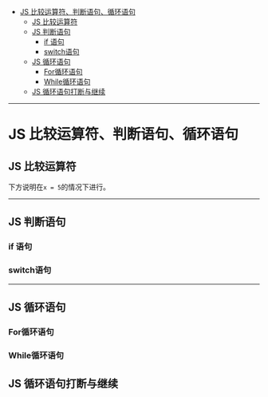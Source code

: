 <!-- toc -->

- [JS 比较运算符、判断语句、循环语句](#js-比较运算符-判断语句-循环语句)
	- [JS 比较运算符](#js-比较运算符)
	- [JS 判断语句](#js-判断语句)
		- [if 语句](#if-语句)
		- [switch语句](#switch语句)
	- [JS 循环语句](#js-循环语句)
		- [For循环语句](#for循环语句)
		- [While循环语句](#while循环语句)
	- [JS 循环语句打断与继续](#js-循环语句打断与继续)

<!-- tocstop -->

 --------------------------------------------------------------------------------

# JS 比较运算符、判断语句、循环语句

## JS 比较运算符

下方说明在`x = 5`的情况下进行。


--------------------------------------------------------------------------------

## JS 判断语句

### if 语句

### switch语句

--------------------------------------------------------------------------------

## JS 循环语句

### For循环语句

### While循环语句

## JS 循环语句打断与继续
